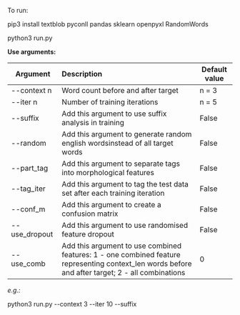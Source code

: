 To run:


pip3 install textblob pyconll pandas sklearn openpyxl RandomWords

python3 run.py


**Use arguments:**


| Argument | Description | Default value  |
| ------------- | :------------- | ----- |
| --context n | Word count before and after target | n = 3 |
| --iter n | Number of training iterations | n = 5 |
| --suffix | Add this argument to use suffix analysis in training | False |
| --random | Add this argument to generate random english wordsinstead of all target words | False |
| --part_tag | Add this argument to separate tags into morphological features | False |
| --tag_iter | Add this argument to tag the test data set after each training iteration | False |
| --conf_m | Add this argument to create a confusion matrix | False |
| --use_dropout | Add this argument to use randomised feature dropout | False |
| --use_comb | Add this argument to use combined features: 1 - one combined feature representing context_len words before and after target; 2 - all combinations | 0 |

*e.g.:*

python3 run.py --context 3 --iter 10 --suffix
